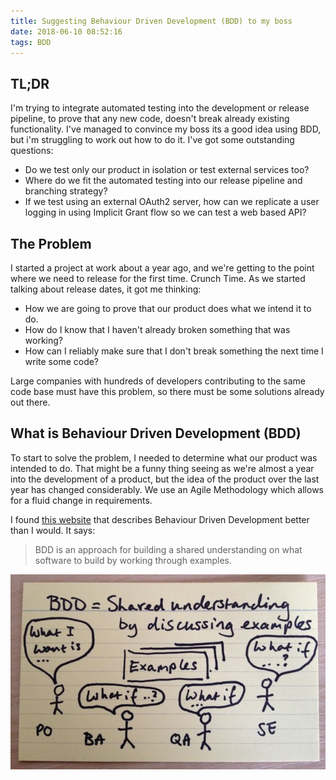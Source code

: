 ```yaml
---
title: Suggesting Behaviour Driven Development (BDD) to my boss
date: 2018-06-10 08:52:16
tags: BDD
---
```


## TL;DR

I'm trying to integrate automated testing into the development or release pipeline, to prove that any new code, doesn't break already existing functionality.  I've managed to convince my boss its a good idea using BDD, but i'm struggling to work out how to do it.  I've got some outstanding questions:

- Do we test only our product in isolation or test external services too?  
- Where do we fit the automated testing into our release pipeline and branching strategy?
- If we test using an external OAuth2 server, how can we replicate a user logging in using Implicit Grant flow so we can test a web based API?

## The Problem

I started a project at work about a year ago, and we're getting to the point where we need to release for the first time.  Crunch Time.  As we started talking about release dates, it got me thinking:

- How we are going to prove that our product does what we intend it to do.  
- How do I know that I haven't already broken something that was working?  
- How can I reliably make sure that I don't break something the next time I write some code?  

Large companies with hundreds of developers contributing to the same code base must have this problem, so there must be some solutions already out there.

## What is Behaviour Driven Development (BDD)

To start to solve the problem, I needed to determine what our product was intended to do.  That might be a funny thing seeing as we're almost a year into the development of a product, but the idea of the product over the last year has changed considerably.  We use an Agile Methodology which allows for a fluid change in requirements.

I found [this website](http://agilecoach.typepad.com/agile-coaching/2012/03/bdd-in-a-nutshell.html) that describes Behaviour Driven Development better than I would.  It says:

> BDD is an approach for building a shared understanding on what software to build by working through examples.

![](../images/bdd-overview.jpg)
